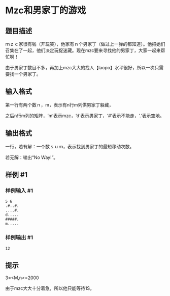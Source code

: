 # Mzc和男家丁的游戏

## 题目描述

ｍｚｃ家很有钱（开玩笑），他家有ｎ个男家丁（做过上一弹的都知道）。他把她们召集在了一起，他们决定玩捉迷藏。现在mzc要来寻找他的男家丁，大家一起来帮忙啊！

由于男家丁数目不多，再加上mzc大大的找人【laopo】水平很好，所以一次只需要找一个男家丁。


## 输入格式

第一行有两个数ｎ，m，表示有n行m列供男家丁躲藏，

之后n行m列的矩阵，‘m‘表示mzc，‘d’表示男家丁，‘#’表示不能走，‘.‘表示空地。


## 输出格式

一行，若有解：一个数ｓｕｍ，表示找到男家丁的最短移动次数。

若无解：输出“No Way!”。


## 样例 #1

### 样例输入 #1
```
5 6
.#..#.
....#.
d.....
#####.
m.....
```

### 样例输出 #1

```
12
```

## 提示

3=<M,n<=2000

由于mzc大大十分着急，所以他只能等待1S。

